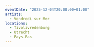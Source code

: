 ```yaml
---
eventDate: "2025-12-04T20:00:00+01:00"
artists:
  - Vendredi sur Mer
locations:
  - Tivolivredenburg
  - Utrecht
  - Pays-Bas
---
```


